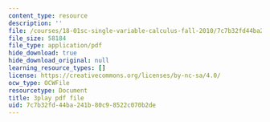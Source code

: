 ```yaml
---
content_type: resource
description: ''
file: /courses/18-01sc-single-variable-calculus-fall-2010/7c7b32fd44ba241b80c98522c070b2de_sRIDVAcoG5A.pdf
file_size: 58184
file_type: application/pdf
hide_download: true
hide_download_original: null
learning_resource_types: []
license: https://creativecommons.org/licenses/by-nc-sa/4.0/
ocw_type: OCWFile
resourcetype: Document
title: 3play pdf file
uid: 7c7b32fd-44ba-241b-80c9-8522c070b2de
---
```

